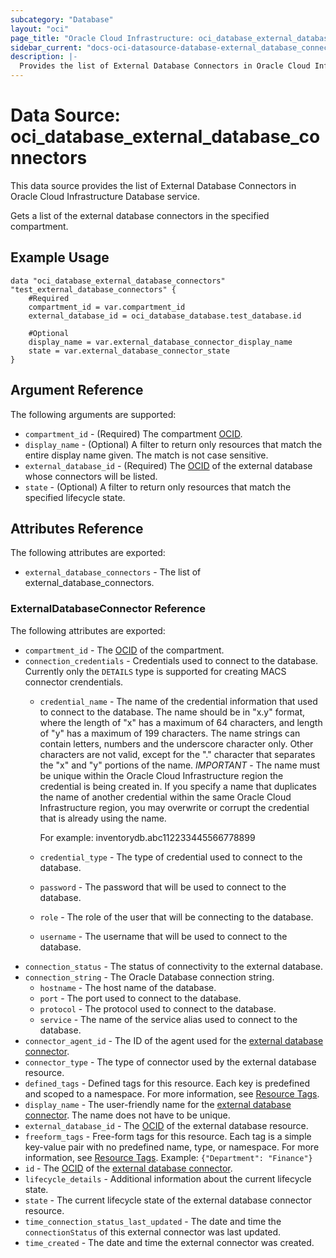 ```yaml
---
subcategory: "Database"
layout: "oci"
page_title: "Oracle Cloud Infrastructure: oci_database_external_database_connectors"
sidebar_current: "docs-oci-datasource-database-external_database_connectors"
description: |-
  Provides the list of External Database Connectors in Oracle Cloud Infrastructure Database service
---
```


# Data Source: oci_database_external_database_connectors
This data source provides the list of External Database Connectors in Oracle Cloud Infrastructure Database service.

Gets a list of the external database connectors in the specified compartment.


## Example Usage

```hcl
data "oci_database_external_database_connectors" "test_external_database_connectors" {
	#Required
	compartment_id = var.compartment_id
	external_database_id = oci_database_database.test_database.id

	#Optional
	display_name = var.external_database_connector_display_name
	state = var.external_database_connector_state
}
```

## Argument Reference

The following arguments are supported:

* `compartment_id` - (Required) The compartment [OCID](https://docs.cloud.oracle.com/iaas/Content/General/Concepts/identifiers.htm).
* `display_name` - (Optional) A filter to return only resources that match the entire display name given. The match is not case sensitive.
* `external_database_id` - (Required) The [OCID](https://docs.cloud.oracle.com/iaas/Content/General/Concepts/identifiers.htm) of the external database whose connectors will be listed. 
* `state` - (Optional) A filter to return only resources that match the specified lifecycle state.


## Attributes Reference

The following attributes are exported:

* `external_database_connectors` - The list of external_database_connectors.

### ExternalDatabaseConnector Reference

The following attributes are exported:

* `compartment_id` - The [OCID](https://docs.cloud.oracle.com/iaas/Content/General/Concepts/identifiers.htm) of the compartment.
* `connection_credentials` - Credentials used to connect to the database. Currently only the `DETAILS` type is supported for creating MACS connector crendentials. 
	* `credential_name` - The name of the credential information that used to connect to the database. The name should be in "x.y" format, where  the length of "x" has a maximum of 64 characters, and length of "y" has a maximum of 199 characters.  The name strings can contain letters, numbers and the underscore character only. Other characters are not valid, except for  the "." character that separates the "x" and "y" portions of the name. *IMPORTANT* - The name must be unique within the Oracle Cloud Infrastructure region the credential is being created in. If you specify a name  that duplicates the name of another credential within the same Oracle Cloud Infrastructure region, you may overwrite or corrupt the credential that is already using the name.

		For example: inventorydb.abc112233445566778899 
	* `credential_type` - The type of credential used to connect to the database.
	* `password` - The password that will be used to connect to the database.
	* `role` - The role of the user that will be connecting to the database.
	* `username` - The username that will be used to connect to the database.
* `connection_status` - The status of connectivity to the external database.
* `connection_string` - The Oracle Database connection string. 
	* `hostname` - The host name of the database.
	* `port` - The port used to connect to the database.
	* `protocol` - The protocol used to connect to the database.
	* `service` - The name of the service alias used to connect to the database.
* `connector_agent_id` - The ID of the agent used for the [external database connector](https://docs.cloud.oracle.com/iaas/api/#/en/database/latest/datatypes/CreateExternalDatabaseConnectorDetails). 
* `connector_type` - The type of connector used by the external database resource.
* `defined_tags` - Defined tags for this resource. Each key is predefined and scoped to a namespace. For more information, see [Resource Tags](https://docs.cloud.oracle.com/iaas/Content/General/Concepts/resourcetags.htm). 
* `display_name` - The user-friendly name for the [external database connector](https://docs.cloud.oracle.com/iaas/api/#/en/database/latest/datatypes/CreateExternalDatabaseConnectorDetails). The name does not have to be unique. 
* `external_database_id` - The [OCID](https://docs.cloud.oracle.com/iaas/Content/General/Concepts/identifiers.htm) of the external database resource.
* `freeform_tags` - Free-form tags for this resource. Each tag is a simple key-value pair with no predefined name, type, or namespace. For more information, see [Resource Tags](https://docs.cloud.oracle.com/iaas/Content/General/Concepts/resourcetags.htm).  Example: `{"Department": "Finance"}` 
* `id` - The [OCID](https://docs.cloud.oracle.com/iaas/Content/General/Concepts/identifiers.htm) of the [external database connector](https://docs.cloud.oracle.com/iaas/api/#/en/database/latest/datatypes/CreateExternalDatabaseConnectorDetails). 
* `lifecycle_details` - Additional information about the current lifecycle state.
* `state` - The current lifecycle state of the external database connector resource.
* `time_connection_status_last_updated` - The date and time the `connectionStatus` of this external connector was last updated.
* `time_created` - The date and time the external connector was created.

